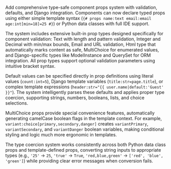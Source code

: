 Add comprehensive type-safe component props system with validation, defaults, and Django integration. Components can now declare typed props using either simple template syntax (`{# props name:text email:email age:int[min=18]=25 #}`) or Python data classes with full IDE support.

The system includes extensive built-in prop types designed specifically for component validation: Text with length and pattern validation, Integer and Decimal with min/max bounds, Email and URL validation, Html type that automatically marks content as safe, MultiChoice for enumerated values, and Django-specific types like ModelInstance and QuerySet for ORM integration. All prop types support optional validation parameters using intuitive bracket syntax.

Default values can be specified directly in prop definitions using literal values (`count:int=5`), Django template variables (`title:str=page.title`), or complex template expressions (`header:str="{{ user.name|default:'Guest' }}"`). The system intelligently parses these defaults and applies proper type coercion, supporting strings, numbers, booleans, lists, and choice selections.

MultiChoice props provide special convenience features, automatically generating camelCase boolean flags in the template context. For example, `variant:choice[primary,secondary,danger]` creates `variantPrimary`, `variantSecondary`, and `variantDanger` boolean variables, making conditional styling and logic much more ergonomic in templates.

The type coercion system works consistently across both Python data class props and template-defined props, converting string inputs to appropriate types (e.g., `'25'` → `25`, `'true'` → `True`, `'red,blue,green'` → `['red', 'blue', 'green']`) while providing clear error messages when conversion fails.